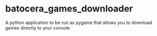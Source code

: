 # batocera_games_downloader
A python application to be run as pygame that allows you to download games directly to your console
